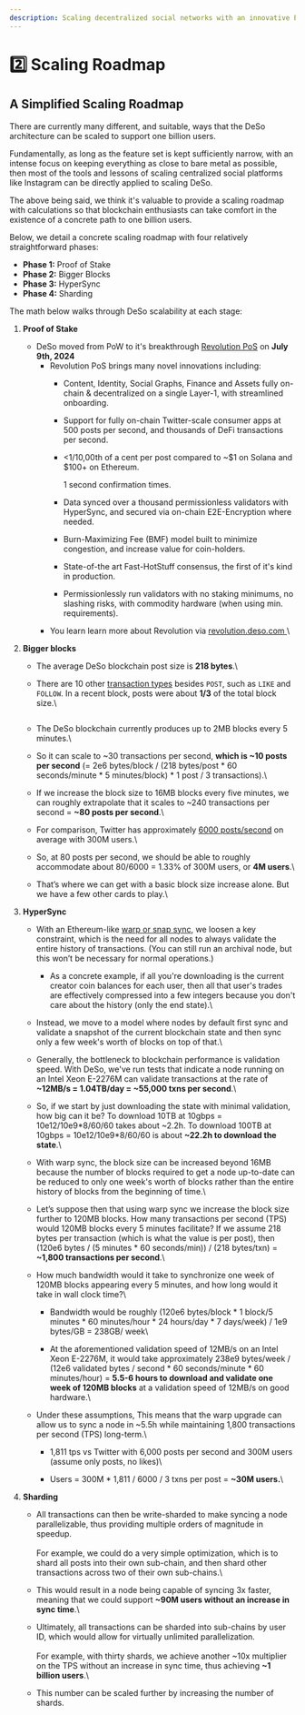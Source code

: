 ```yaml
---
description: Scaling decentralized social networks with an innovative PoS roadmap
---
```


# 2️⃣ Scaling Roadmap

## A Simplified Scaling Roadmap

There are currently many different, and suitable, ways that the DeSo architecture can be scaled to support one billion users.

Fundamentally, as long as the feature set is kept sufficiently narrow, with an intense focus on keeping everything as close to bare metal as possible, then most of the tools and lessons of scaling centralized social platforms like Instagram can be directly applied to scaling DeSo.

The above being said, we think it's valuable to provide a scaling roadmap with calculations so that blockchain enthusiasts can take comfort in the existence of a concrete path to one billion users.

Below, we detail a concrete scaling roadmap with four relatively straightforward phases:

* **Phase 1:** Proof of Stake
* **Phase 2:** Bigger Blocks
* **Phase 3:** HyperSync
* **Phase 4:** Sharding

The math below walks through DeSo scalability at each stage:

1. **Proof of Stake**
   * DeSo moved from PoW to it's breakthrough [Revolution PoS](https://revolution.deso.com/) on **July 9th, 2024**
     * Revolution PoS brings many novel innovations including:
       * Content, Identity, Social Graphs, Finance and Assets fully on-chain & decentralized on a single Layer-1, with streamlined onboarding.
       * Support for fully on-chain Twitter-scale consumer apps at 500 posts per second, and thousands of DeFi transactions per second.
       *   <1/10,00th of a cent per post compared to \~$1 on Solana and $100+ on Ethereum.

           1 second confirmation times.
       * Data synced over a thousand permissionless validators with HyperSync, and secured via on-chain E2E-Encryption where needed.
       * Burn-Maximizing Fee (BMF) model built to minimize congestion, and increase value for coin-holders.
       * State-of-the art Fast-HotStuff consensus, the first of it's kind in production.
       * Permissionlessly run validators with no staking minimums, no slashing risks, with commodity hardware (when using min. requirements).
     * You learn learn more about Revolution via [revolution.deso.com ](https://revolution.deso.com)\

2. **Bigger blocks**
   * The average DeSo blockchain post size is **218 bytes**.\

   *   There are 10 other [transaction types](https://github.com/deso-protocol/core/blob/135c03a/lib/network.go#L239) besides `POST`, such as `LIKE` and `FOLLOW`. In a recent block, posts were about **1/3** of the total block size.\


       <img src="https://lh4.googleusercontent.com/YSLyEVtV0Ynx--mta7IP3QS5aVrZiq7MBVmIc9h9bZwbCrLXXTIIDzO2Gm9RYOjaqQONhOju-F7RvaTIVO6vWJ5AMASXIYHMI4z9sjK3acpoXOmhRHX99-35qS4I54KBl2C3zjnH" alt="" data-size="original">
   * The DeSo blockchain currently produces up to 2MB blocks every 5 minutes.\

   * So it can scale to \~30 transactions per second, **which is \~10 posts per second** (= 2e6 bytes/block / (218 bytes/post \* 60 seconds/minute \* 5 minutes/block) \* 1 post / 3 transactions).\

   * If we increase the block size to 16MB blocks every five minutes, we can roughly extrapolate that it scales to \~240 transactions per second = **\~80 posts per second**.\

   * For comparison, Twitter has approximately [6000 posts/second](https://www.dsayce.com/social-media/tweets-day/) on average with 300M users.\

   * So, at 80 posts per second, we should be able to roughly accommodate about 80/6000 = 1.33% of 300M users, or **4M users**.\

   * That’s where we can get with a basic block size increase alone. But we have a few other cards to play.\

3. **HyperSync**
   * With an Ethereum-like [warp or snap sync](https://blog.ethereum.org/2021/03/03/geth-v1-10-0/), we loosen a key constraint, which is the need for all nodes to always validate the entire history of transactions. (You can still run an archival node, but this won’t be necessary for normal operations.)
     * As a concrete example, if all you're downloading is the current creator coin balances for each user, then all that user's trades are effectively compressed into a few integers because you don't care about the history (only the end state).\

   * Instead, we move to a model where nodes by default first sync and validate a snapshot of the current blockchain state and then sync only a few week's worth of blocks on top of that.\

   * Generally, the bottleneck to blockchain performance is validation speed. With DeSo, we've run tests that indicate a node running on an Intel Xeon E-2276M can validate transactions at the rate of **\~12MB/s = 1.04TB/day = \~55,000 txns per second**.\

   * So, if we start by just downloading the state with minimal validation, how big can it be? To download 10TB at 10gbps = 10e12/10e9\*8/60/60 takes about \~2.2h. To download 100TB at 10gbps = 10e12/10e9\*8/60/60 is about **\~22.2h to download the state**.\

   * With warp sync, the block size can be increased beyond 16MB because the number of blocks required to get a node up-to-date can be reduced to only one week's worth of blocks rather than the entire history of blocks from the beginning of time.\

   * Let’s suppose then that using warp sync we increase the block size further to 120MB blocks. How many transactions per second (TPS) would 120MB blocks every 5 minutes facilitate? If we assume 218 bytes per transaction (which is what the value is per post), then (120e6 bytes / (5 minutes \* 60 seconds/min)) / (218 bytes/txn) = **\~1,800 transactions per second**.\

   * How much bandwidth would it take to synchronize one week of 120MB blocks appearing every 5 minutes, and how long would it take in wall clock time?\

     * Bandwidth would be roughly (120e6 bytes/block \* 1 block/5 minutes \* 60 minutes/hour \* 24 hours/day \* 7 days/week) / 1e9 bytes/GB = 238GB/ week\

     * At the aforementioned validation speed of 12MB/s on an Intel Xeon E-2276M, it would take approximately 238e9 bytes/week / (12e6 validated bytes / second \* 60 seconds/minute \* 60 minutes/hour) = **5.5-6 hours to download and validate one week of 120MB blocks** at a validation speed of 12MB/s on good hardware.\

   * Under these assumptions, This means that the warp upgrade can allow us to sync a node in \~5.5h while maintaining 1,800 transactions per second (TPS) long-term.\

     * 1,811 tps vs Twitter with 6,000 posts per second and 300M users (assume only posts, no likes)\

     * Users = 300M \* 1,811 / 6000 / 3 txns per post = **\~30M users.**\

4. **Sharding**
   * All transactions can then be write-sharded to make syncing a node parallelizable, thus providing multiple orders of magnitude in speedup.\
     \
     For example, we could do a very simple optimization, which is to shard all posts into their own sub-chain, and then shard other transactions across two of their own sub-chains.\

   * This would result in a node being capable of syncing 3x faster, meaning that we could support **\~90M users without an increase in sync time**.\

   * Ultimately, all transactions can be sharded into sub-chains by user ID, which would allow for virtually unlimited parallelization.\
     \
     For example, with thirty shards, we achieve another \~10x multiplier on the TPS without an increase in sync time, thus achieving **\~1 billion users**.\

   * This number can be scaled further by increasing the number of shards.
